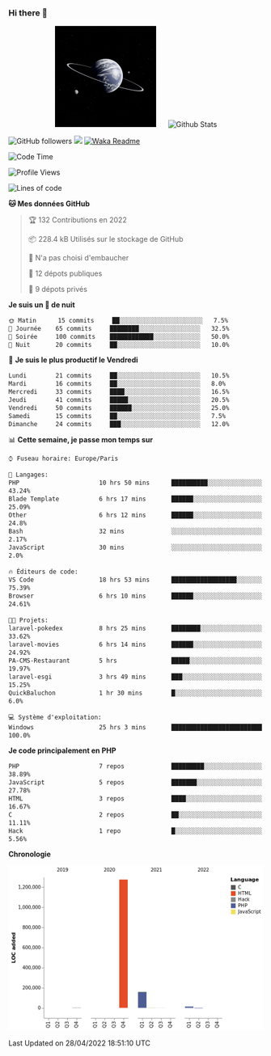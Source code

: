 ### Hi there 👋

<p align="center">
  <img src="https://github.com/Loviflo/Loviflo/blob/main/img/portrait.jpg" alt="Loviflo" height="200" style="margin-right: 20px"/>
  <img src="https://github-readme-stats.vercel.app/api?username=Loviflo&show_icons=true&theme=graywhite" alt="Github Stats" />
</p>

![GitHub followers](https://img.shields.io/github/followers/Loviflo?label=Follow&style=social)
![](https://visitor-badge.glitch.me/badge?page_id=Loviflo.Loviflo)
[![Waka Readme](https://github.com/Loviflo/Loviflo/actions/workflows/update-stats.yml/badge.svg)](https://github.com/Loviflo/Loviflo/actions/workflows/update-stats.yml)

<!--START_SECTION:waka-->
![Code Time](http://img.shields.io/badge/Code%20Time-75%20hrs%2022%20mins-blue)

![Profile Views](http://img.shields.io/badge/Vues%20du%20profil-82-blue)

![Lines of code](https://img.shields.io/badge/Depuis%20Hello%20World%2C%20j%27ai%20%C3%A9crit-1%20Million%20Lignes%20de%20code-blue)

**🐱 Mes données GitHub** 

> 🏆 132 Contributions en 2022
 > 
> 📦 228.4 kB Utilisés sur le stockage de GitHub 
 > 
> 🚫 N'a pas choisi d'embaucher
 > 
> 📜 12 dépots publiques 
 > 
> 🔑 9 dépots privés  
 > 
**Je suis un 🦉 de nuit** 

```text
🌞 Matin      15 commits     ██░░░░░░░░░░░░░░░░░░░░░░░   7.5% 
🌆 Journée    65 commits     ████████░░░░░░░░░░░░░░░░░   32.5% 
🌃 Soirée     100 commits    ████████████░░░░░░░░░░░░░   50.0% 
🌙 Nuit       20 commits     ██░░░░░░░░░░░░░░░░░░░░░░░   10.0%

```
📅 **Je suis le plus productif le Vendredi** 

```text
Lundi        21 commits     ██░░░░░░░░░░░░░░░░░░░░░░░   10.5% 
Mardi        16 commits     ██░░░░░░░░░░░░░░░░░░░░░░░   8.0% 
Mercredi     33 commits     ████░░░░░░░░░░░░░░░░░░░░░   16.5% 
Jeudi        41 commits     █████░░░░░░░░░░░░░░░░░░░░   20.5% 
Vendredi     50 commits     ██████░░░░░░░░░░░░░░░░░░░   25.0% 
Samedi       15 commits     ██░░░░░░░░░░░░░░░░░░░░░░░   7.5% 
Dimanche     24 commits     ███░░░░░░░░░░░░░░░░░░░░░░   12.0%

```


📊 **Cette semaine, je passe mon temps sur** 

```text
⌚︎ Fuseau horaire: Europe/Paris

💬 Langages: 
PHP                      10 hrs 50 mins      ██████████░░░░░░░░░░░░░░░   43.24% 
Blade Template           6 hrs 17 mins       ██████░░░░░░░░░░░░░░░░░░░   25.09% 
Other                    6 hrs 12 mins       ██████░░░░░░░░░░░░░░░░░░░   24.8% 
Bash                     32 mins             ░░░░░░░░░░░░░░░░░░░░░░░░░   2.17% 
JavaScript               30 mins             ░░░░░░░░░░░░░░░░░░░░░░░░░   2.0%

🔥 Éditeurs de code: 
VS Code                  18 hrs 53 mins      ██████████████████░░░░░░░   75.39% 
Browser                  6 hrs 10 mins       ██████░░░░░░░░░░░░░░░░░░░   24.61%

🐱‍💻 Projets: 
laravel-pokedex          8 hrs 25 mins       ████████░░░░░░░░░░░░░░░░░   33.62% 
laravel-movies           6 hrs 14 mins       ██████░░░░░░░░░░░░░░░░░░░   24.92% 
PA-CMS-Restaurant        5 hrs               █████░░░░░░░░░░░░░░░░░░░░   19.97% 
laravel-esgi             3 hrs 49 mins       ███░░░░░░░░░░░░░░░░░░░░░░   15.25% 
QuickBaluchon            1 hr 30 mins        █░░░░░░░░░░░░░░░░░░░░░░░░   6.0%

💻 Système d'exploitation: 
Windows                  25 hrs 3 mins       █████████████████████████   100.0%

```

**Je code principalement en PHP** 

```text
PHP                      7 repos             █████████░░░░░░░░░░░░░░░░   38.89% 
JavaScript               5 repos             ███████░░░░░░░░░░░░░░░░░░   27.78% 
HTML                     3 repos             ████░░░░░░░░░░░░░░░░░░░░░   16.67% 
C                        2 repos             ██░░░░░░░░░░░░░░░░░░░░░░░   11.11% 
Hack                     1 repo              █░░░░░░░░░░░░░░░░░░░░░░░░   5.56%

```


**Chronologie**

![Chart not found](https://raw.githubusercontent.com/Loviflo/Loviflo/main/charts/bar_graph.png) 


 Last Updated on 28/04/2022 18:51:10 UTC
<!--END_SECTION:waka-->
